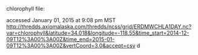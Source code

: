 chlorophyll file: 

accessed January 01, 2015 at 9:08 pm MST
http://thredds.axiomalaska.com/thredds/ncss/grid/ERDMWCHLA1DAY.nc?var=chlorophyll&latitude=34.018&longitude=-118.55&time_start=2014-12-09T12%3A00%3A00Z&time_end=2015-01-09T12%3A00%3A00Z&vertCoord=3.0&accept=csv
d
